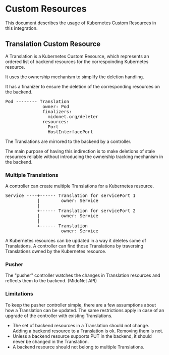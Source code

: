 # Custom Resources

This document describes the usage of Kubernetes Custom Resources
in this integration.

## Translation Custom Resource

A Translation is a Kubernetes Custom Resource, which represents
an ordered list of backend resources for the correspoinding
Kubernetes resource.

It uses the ownership mechanism to simplify the deletion handling.

It has a finanizer to ensure the deletion of the corresponding resources
on the backend.

<pre>
Pod -------- Translation
              owner: Pod
              finalizers:
                midonet.org/deleter
              resources:
                Port
                HostInterfacePort
</pre>

The Translations are mirrored to the backend by a controller.

The main purpose of having this indirection is to make deletions
of stale resources reliable without introducing the ownership tracking
mechanism in the backend.

### Multiple Translations

A controller can create multiple Translations for a Kubernetes resource.

<pre>
Service ----+------ Translation for servicePort 1
            |        owner: Service
            |
            +------ Translation for servicePort 2
            |        owner: Service
            |
            +------ Translation
                     owner: Service
</pre>

A Kubernetes resources can be updated in a way it deletes some of
Translations.
A controller can find those Translations by traversing Translations
owned by the Kubernetes resource.

### Pusher

The "pusher" controller watches the changes in Translation resources and
reflects them to the backend. (MidoNet API)

### Limitations

To keep the pusher controller simple, there are a few assumptions about
how a Translation can be updated.  The same restrictions apply in case
of an upgrade of the controller with existing Translations.

* The set of backend resources in a Translation should not change.
  Adding a backend resource to a Translation is ok. Removing them is not.
* Unless a backend resource supports PUT in the backend, it should never be
  changed in the Translation.
* A backend resource should not belong to multiple Translations.
